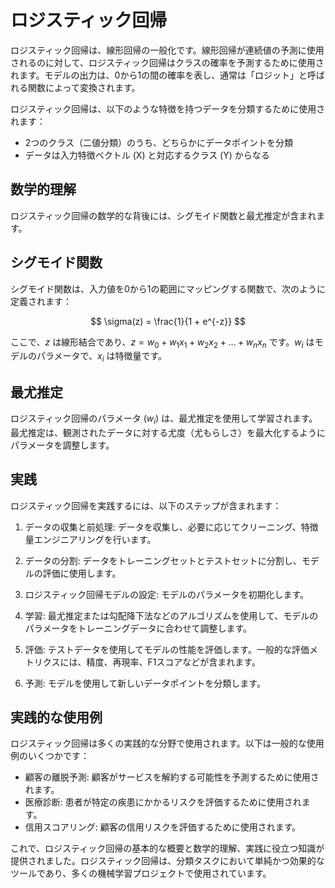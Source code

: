 # ロジスティック回帰

ロジスティック回帰は、線形回帰の一般化です。線形回帰が連続値の予測に使用されるのに対して、ロジスティック回帰はクラスの確率を予測するために使用されます。モデルの出力は、0から1の間の確率を表し、通常は「ロジット」と呼ばれる関数によって変換されます。

ロジスティック回帰は、以下のような特徴を持つデータを分類するために使用されます：
- 2つのクラス（二値分類）のうち、どちらかにデータポイントを分類
- データは入力特徴ベクトル (X) と対応するクラス (Y) からなる

## 数学的理解

ロジスティック回帰の数学的な背後には、シグモイド関数と最尤推定が含まれます。

## シグモイド関数

シグモイド関数は、入力値を0から1の範囲にマッピングする関数で、次のように定義されます：
 
$$
\sigma(z) = \frac{1}{1 + e^{-z}}
$$

ここで、$z$ は線形結合であり、$z = w_0 + w_1x_1 + w_2x_2 + \ldots + w_nx_n$ です。$w_i$ はモデルのパラメータで、$x_i$ は特徴量です。

## 最尤推定

ロジスティック回帰のパラメータ ($w_i$) は、最尤推定を使用して学習されます。最尤推定は、観測されたデータに対する尤度（尤もらしさ）を最大化するようにパラメータを調整します。

## 実践

ロジスティック回帰を実践するには、以下のステップが含まれます：

1. データの収集と前処理: データを収集し、必要に応じてクリーニング、特徴量エンジニアリングを行います。

2. データの分割: データをトレーニングセットとテストセットに分割し、モデルの評価に使用します。

3. ロジスティック回帰モデルの設定: モデルのパラメータを初期化します。

4. 学習: 最尤推定または勾配降下法などのアルゴリズムを使用して、モデルのパラメータをトレーニングデータに合わせて調整します。

5. 評価: テストデータを使用してモデルの性能を評価します。一般的な評価メトリクスには、精度、再現率、F1スコアなどが含まれます。

6. 予測: モデルを使用して新しいデータポイントを分類します。


## 実践的な使用例

ロジスティック回帰は多くの実践的な分野で使用されます。以下は一般的な使用例のいくつかです：

- 顧客の離脱予測: 顧客がサービスを解約する可能性を予測するために使用されます。
- 医療診断: 患者が特定の疾患にかかるリスクを評価するために使用されます。
- 信用スコアリング: 顧客の信用リスクを評価するために使用されます。


これで、ロジスティック回帰の基本的な概要と数学的理解、実践に役立つ知識が提供されました。ロジスティック回帰は、分類タスクにおいて単純かつ効果的なツールであり、多くの機械学習プロジェクトで使用されています。
